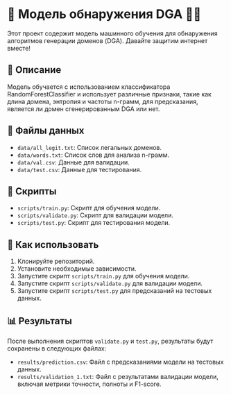 # 🚀 Модель обнаружения DGA 🕵️‍♂️

Этот проект содержит модель машинного обучения для обнаружения алгоритмов генерации доменов (DGA). Давайте защитим интернет вместе!

## 📝 Описание

Модель обучается с использованием классификатора RandomForestClassifier и использует различные признаки, такие как длина домена, энтропия и частоты n-грамм, для предсказания, является ли домен сгенерированным DGA или нет.

## 📂 Файлы данных

- `data/all_legit.txt`: Список легальных доменов.
- `data/words.txt`: Список слов для анализа n-грамм.
- `data/val.csv`: Данные для валидации.
- `data/test.csv`: Данные для тестирования.

## 📜 Скрипты

- `scripts/train.py`: Скрипт для обучения модели.
- `scripts/validate.py`: Скрипт для валидации модели.
- `scripts/test.py`: Скрипт для тестирования модели.

## 🚀 Как использовать

1. Клонируйте репозиторий.
2. Установите необходимые зависимости.
3. Запустите скрипт `scripts/train.py` для обучения модели.
4. Запустите скрипт `scripts/validate.py` для валидации модели.
5. Запустите скрипт `scripts/test.py` для предсказаний на тестовых данных.

## 📊 Результаты

После выполнения скриптов `validate.py` и `test.py`, результаты будут сохранены в следующих файлах:

- `results/prediction.csv`: Файл с предсказаниями модели на тестовых данных.
- `results/validation_1.txt`: Файл с результатами валидации модели, включая метрики точности, полноты и F1-score.